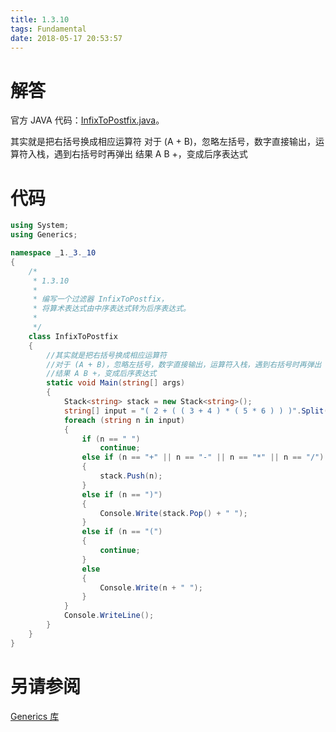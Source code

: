```yaml
---
title: 1.3.10
tags: Fundamental
date: 2018-05-17 20:53:57
---
```


# 解答

官方 JAVA 代码：[InfixToPostfix.java](http://algs4.cs.princeton.edu/13stacks/InfixToPostfix.java.html)。

其实就是把右括号换成相应运算符
对于 (A + B)，忽略左括号，数字直接输出，运算符入栈，遇到右括号时再弹出
结果 A B +，变成后序表达式

# 代码

```csharp
using System;
using Generics;

namespace _1._3._10
{
    /*
     * 1.3.10
     * 
     * 编写一个过滤器 InfixToPostfix，
     * 将算术表达式由中序表达式转为后序表达式。
     * 
     */
    class InfixToPostfix
    {
        //其实就是把右括号换成相应运算符
        //对于 (A + B)，忽略左括号，数字直接输出，运算符入栈，遇到右括号时再弹出
        //结果 A B +，变成后序表达式
        static void Main(string[] args)
        {
            Stack<string> stack = new Stack<string>();
            string[] input = "( 2 + ( ( 3 + 4 ) * ( 5 * 6 ) ) )".Split(' ');
            foreach (string n in input)
            {
                if (n == " ")
                    continue;
                else if (n == "+" || n == "-" || n == "*" || n == "/")
                {
                    stack.Push(n);
                }
                else if (n == ")")
                {
                    Console.Write(stack.Pop() + " ");
                }
                else if (n == "(")
                {
                    continue;
                }
                else
                {
                    Console.Write(n + " ");
                }
            }
            Console.WriteLine();
        }
    }
}
```

# 另请参阅

[Generics 库](https://github.com/ikesnowy/Algorithms-4th-Edition-in-Csharp/tree/master/1%20Fundamental/1.3/Generics)
